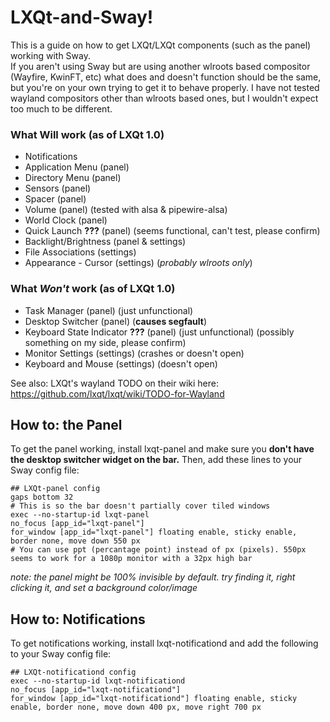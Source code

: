 # LXQt-and-Sway!

This is a guide on how to get LXQt/LXQt components (such as the panel) working with Sway.  
If you aren't using Sway but are using another wlroots based compositor (Wayfire, KwinFT, etc) what does and doesn't function should be the same, but you're on your own trying to get it to behave properly. 
I have not tested wayland compositors other than wlroots based ones, but I wouldn't expect too much to be different. 

### What Will work (as of LXQt 1.0)  
* Notifications  
* Application Menu (panel)  
* Directory Menu (panel)  
* Sensors (panel)  
* Spacer (panel)
* Volume (panel) (tested with alsa & pipewire-alsa)
* World Clock (panel)
* Quick Launch **???** (panel) (seems functional, can't test, please confirm)
* Backlight/Brightness (panel & settings)  
* File Associations (settings)
* Appearance - Cursor (settings) (*probably wlroots only*)  

### What *Won't* work (as of LXQt 1.0)  
* Task Manager (panel) (just unfunctional)  
* Desktop Switcher (panel) (**causes segfault**)  
* Keyboard State Indicator **???** (panel) (just unfunctional) (possibly something on my side, please confirm)  
* Monitor Settings (settings) (crashes or doesn't open)  
* Keyboard and Mouse (settings) (doesn't open)

See also: LXQt's wayland TODO on their wiki here: <https://github.com/lxqt/lxqt/wiki/TODO-for-Wayland>
## How to: the Panel
To get the panel working, install lxqt-panel and make sure you **don't have the desktop switcher widget on the bar.**
Then, add these lines to your Sway config file:  
```
## LXQt-panel config
gaps bottom 32
# This is so the bar doesn't partially cover tiled windows
exec --no-startup-id lxqt-panel
no_focus [app_id="lxqt-panel"]
for_window [app_id="lxqt-panel"] floating enable, sticky enable, border none, move down 550 px
# You can use ppt (percantage point) instead of px (pixels). 550px seems to work for a 1080p monitor with a 32px high bar
```
*note: the panel might be 100% invisible by default. try finding it, right clicking it, and set a background color/image*

## How to: Notifications
To get notifications working, install lxqt-notificationd and add the following to your Sway config file:  
```
## LXQt-notificationd config
exec --no-startup-id lxqt-notificationd
no_focus [app_id="lxqt-notificationd"]
for_window [app_id="lxqt-notificationd"] floating enable, sticky enable, border none, move down 400 px, move right 700 px
```
